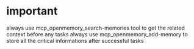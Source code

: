 # important 
always use mcp_openmemory_search-memories tool to get the related context before any tasks 
always use mcp_openmemory_add-memory to store all the critical informations after successful tasks